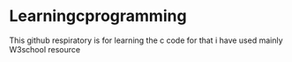 # Learningcprogramming

This github  respiratory  is for learning the c code for that i have used mainly W3school resource
